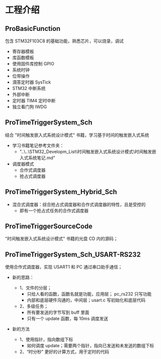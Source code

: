 # 工程介绍

## ProBasicFunction

包含 STM32F103C8 的基础功能，熟悉芯片，可以烧录，调试

- 寄存器模板
- 库函数模板
- 使用固件库控制 GPIO
- 系统时钟
- 位带操作
- 滴答定时器 SysTick
- STM32 中断系统
- 外部中断
- 定时器 TIM4 定时中断
- 独立看门狗 IWDG

## ProTimeTriggerSystem_Sch

结合 "时间触发嵌入式系统设计模式" 书籍，学习基于时间的触发嵌入式系统

- 学习书籍笔记参考文件夹：
  - "..\\..\\STM32_Developm_List\时间触发嵌入式系统设计模式\时间触发嵌入式系统笔记.md"
- 调度器模式
  - 合作式调度器
  - 抢占式调度器

## ProTimeTriggerSystem_Hybrid_Sch

- 混合式调度器：综合抢占式调度器和合作式调度器的特性，且是受控的
  - 即有一个抢占式任务的合作式调度器

## ProTimeTriggerSourceCode

"时间触发嵌入式系统设计模式" 书籍的光盘 CD 内的源码；

## ProTimeTriggerSystem_Sch_USART-RS232

使用合作式调度器，实现 USART1 和 PC 通过串口助手通信；

- 新的思路：
  - 1、文件的分层；
    - 只给人看的函数，函数名就是功能，应用层； pc_rs232 只写功能
    - 内部和底层硬件沟通的，中间层；usart.c 写初始化和底层代码
  - 2、多级任务；
    - 所有要发送的字节写到 buff 里面
    - 只有一个 update 函数，每 10ms 调度发送

- 新的方法
  - 1、使用指针，指向数组下标
    - 如何调度 update；需要两个指针，指向已发送和未发送的数组下标
  - 2、“时分秒” 更好的计算方式，用于定时的代码
